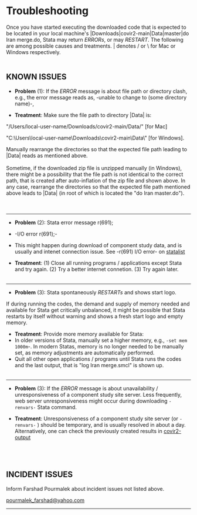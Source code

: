 # Troubleshooting


Once you have started executing the downloaded code that is expected to be located in your local machine's |Downloads|covir2-main|Data|master|do Iran merge.do, Stata may return *ERRORs*, or may *RESTART*. The following are among possible causes and treatments. | denotes / or \ for Mac or Windows respectively. 
<br/><br/>

## KNOWN ISSUES


* **Problem** (1): If the *ERROR* message is about file path or directory clash, e.g., the error message reads as, -unable to change to (some directory name)-, 

* **Treatment**: Make sure the file path to directory |Data| is: 

"/Users/local-user-name/Downloads/covir2-main/Data/" [for Mac]

"C:\Users\local-user-name\Downloads\covir2-main\Data\\" [for Windows].

Manually rearrange the directories so that the expected file path leading to |Data| reads as mentioned above. 
<br/><br/>
Sometime, if the downloaded zip file is unzipped manually (in Windows), there might be a possibility that the file path is not identical to the correct path, that is created after auto-inflation of the zip file and shown above. In any case, rearrange the directories so that the expected file path mentioned above leads to |Data| (in root of which is located the "do Iran master.do").   
<br/><br/>

********************************************************************************************************************************************
* **Problem** (2): Stata error message r(691);

* -I/O error
r(691);-

* This might happen during download of component study data, and is usually and intenet connection issue. See -r(691) I/O error- on [statalist](https://www.statalist.org/forums/forum/general-stata-discussion/general/1475517-update-all-r-691-i-o-error)

- **Treatment**: (1) Close all running programs / applications except Stata and try again. (2) Try a better internet connetion. (3) Try again later. 
<br/><br/>
********************************************************************************************************************************************
* **Problem** (3): Stata spontaneously *RESTARTs* and shows start logo. 

If during running the codes, the demand and supply of memory needed and available for Stata get critically unbalanced, it might be possible that Stata restarts by itself without warning and shows a fresh start logo and empty memory. 
- **Treatment**: Provide more memory available for Stata:
- In older versions of Stata, manually set a higher memory, e.g., `-set mem 1000m`-. In modern Statas, memory is no longer needed to be manually set, as memory adjustments are automatically performed.
- Quit all other open applications / programs until Stata runs the codes and the last output, that is "log Iran merge.smcl" is shown up. 
<br/><br/>
********************************************************************************************************************************************
* **Problem** (3): If the *ERROR* message is about unavailability / unresponsiveness of a component study site server. Less frequently, web server unresponsiveness might occur during downloading `-renvars-` Stata command. 

* **Treatment**: Unresponsiveness of a component study site server (or `-renvars-` ) should be temporary, and is usually resolved in about a day. Alternatively, one can check the previously created results in [covir2-output](https://github.com/pourmalek/covir2-output) 
<br/><br/>
<br/><br/>


## INCIDENT ISSUES


Inform Farshad Pourmalek about incident issues not listed above. 

pourmalek_farshad@yahoo.com

********************************************************************************************************************************************


